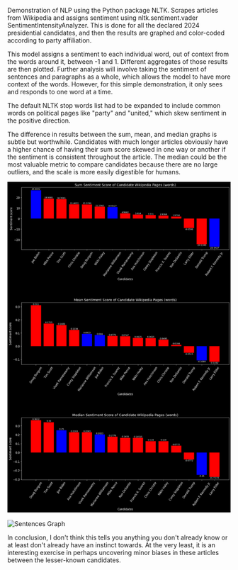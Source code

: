 

Demonstration of NLP using the Python package NLTK. Scrapes articles from Wikipedia and assigns sentiment using nltk.sentiment.vader SentimentIntensityAnalyzer. This is done for all the declared 2024 presidential candidates, and then the results are graphed and color-coded according to party affiliation.

This model assigns a sentiment to each individual word, out of context from the words around it, between -1 and 1. Different aggregates of those results are then plotted. Further analysis will involve taking the sentiment of sentences and paragraphs as a whole, which allows the model to have more context of the words. However, for this simple demonstration, it only sees and responds to one word at a time.

The default NLTK stop words list had to be expanded to include common words on political pages like "party" and "united," which skew sentiment in the positive direction.

The difference in results between the sum, mean, and median graphs is subtle but worthwhile. Candidates with much longer articles obviously have a higher chance of having their sum score skewed in one way or another if the sentiment is consistent throughout the article. The median could be the most valuable metric to compare candidates because there are no large outliers, and the scale is more easily digestible for humans.




![Words Graph](images/5e221266-6bcd-492f-8361-18ff515f83f5.png)


![Sentences Graph]()


In conclusion, I don't think this tells you anything you don't already know or at least don't already have an instinct towards. At the very least, it is an interesting exercise in perhaps uncovering minor biases in these articles between the lesser-known candidates.
